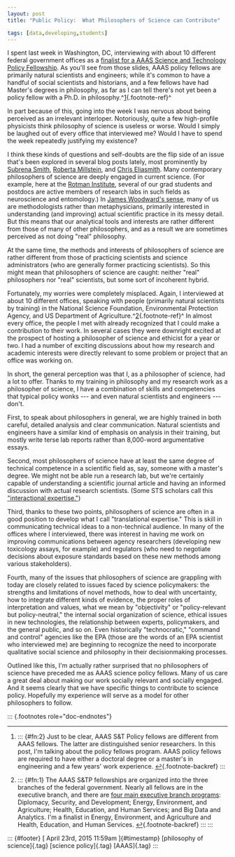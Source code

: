 ```yaml
---
layout: post
title: "Public Policy:  What Philosophers of Science can Contribute"

tags: [data,developing,students]
---
```



I spent last week in Washington, DC, interviewing with about 10 different federal government offices as a [finalist for a AAAS Science and Technology Policy Fellowship](http://www.brown.edu/campus-life/support/careerlab/sites/brown.edu.campus-life.support.careerlab/files/uploads/2015-16%20Campus%20Presentation%20-%20Brown.pdf). As you'll see from those slides, AAAS policy fellows are primarily natural scientists and engineers; while it's common to have a handful of social scientists and historians, and a few fellows have had Master's degrees in philosophy, as far as I can tell there's not yet been a policy fellow with a Ph.D. in philosophy.^[1](#fn:2){.footnote-ref}^

In part because of this, going into the week I was nervous about being perceived as an irrelevant interloper. Notoriously, quite a few high-profile physicists think philosophy of science is useless or worse. Would I simply be laughed out of every office that interviewed me? Would I have to spend the week repeatedly justifying my existence?

I think these kinds of questions and self-doubts are the flip side of an issue that's been explored in several blog posts lately, most prominently by [Subrena Smith](http://politicalphilosopher.net/2015/03/20/featured-philosop-her-subrena-smith/), [Roberta Millstein](http://www.newappsblog.com/2015/04/why-is-this-philosophy.html), and [Chris Eliasmith](http://www.ideas-idees.ca/blog/not-really-philosopher). Many contemporary philosophers of science are deeply engaged in current science. (For example, here at the [Rotman Institute](http://www.rotman.uwo.ca/), several of our grad students and postdocs are active members of research labs in such fields as neuroscience and entomology.) In [James Woodward's sense](http://link.springer.com/article/10.1007%2Fs11229-014-0479-1), many of us are methodologists rather than metaphysicians, primarily interested in understanding (and improving) actual scientific practice in its messy detail. But this means that our analytical tools and interests are rather different from those of many of other philosophers, and as a result we are sometimes perceived as not doing "real" philosophy.

At the same time, the methods and interests of philosophers of science are rather different from those of practicing scientists and science administrators (who are generally former practicing scientists). So this might mean that philosophers of science are caught: neither "real" philosophers nor "real" scientists, but some sort of incoherent hybrid.

Fortunately, my worries were completely misplaced. Again, I interviewed at about 10 different offices, speaking with people (primarily natural scientists by training) in the National Science Foundation, Environmental Protection Agency, and US Department of Agriculture.^[2](#fn:1){.footnote-ref}^ In almost every office, the people I met with already recognized that I could make a contribution to their work. In several cases they were downright excited at the prospect of hosting a philosopher of science and ethicist for a year or two. I had a number of exciting discussions about how my research and academic interests were directly relevant to some problem or project that an office was working on.

In short, the general perception was that I, as a philosopher of science, had a lot to offer. Thanks to my training in philosophy and my research work as a philosopher of science, I have a combination of skills and competencies that typical policy wonks --- and even natural scientists and engineers --- don't.

First, to speak about philosophers in general, we are highly trained in both careful, detailed analysis and clear communication. Natural scientists and engineers have a similar kind of emphasis on analysis in their training, but mostly write terse lab reports rather than 8,000-word argumentative essays.

Second, most philosophers of science have at least the same degree of technical competence in a scientific field as, say, someone with a master's degree. We might not be able run a research lab, but we're certainly capable of understanding a scientific journal article and having an informed discussion with actual research scientists. (Some STS scholars call this ["interactional expertise."](http://sss.sagepub.com/content/32/2/235))

Third, thanks to these two points, philosophers of science are often in a good position to develop what I call "translational expertise." This is skill in communicating technical ideas to a non-technical audience. In many of the offices where I interviewed, there was interest in having me work on improving communications between agency researchers (developing new toxicology assays, for example) and regulators (who need to negotiate decisions about exposure standards based on these new methods among various stakeholders).

Fourth, many of the issues that philosophers of science are grappling with today are closely related to issues faced by science policymakers: the strengths and limitations of novel methods, how to deal with uncertainty, how to integrate different kinds of evidence, the proper roles of interpretation and values, what we mean by "objectivity" or "policy-relevant but policy-neutral," the internal social organization of science, ethical issues in new technologies, the relationship between experts, policymakers, and the general public, and so on. Even historically "technocratic," "command and control" agencies like the EPA (those are the words of an EPA scientist who interviewed me) are beginning to recognize the need to incorporate qualitative social science and philosophy in their decisionmaking processes.

Outlined like this, I'm actually rather surprised that no philosophers of science have preceded me as AAAS science policy fellows. Many of us care a great deal about making our work socially relevant and socially engaged. And it seems clearly that we have specific things to contribute to science policy. Hopefully my experience will serve as a model for other philosophers to follow.

::: {.footnotes role="doc-endnotes"}

------------------------------------------------------------------------

1.  ::: {#fn:2}
    Just to be clear, AAAS S&T Policy fellows are different from AAAS fellows. The latter are distinguished senior researchers. In this post, I'm talking about the policy fellows program. AAAS policy fellows are required to have either a doctoral degree or a master's in engineering and a few years' work experience. [↩︎](#fnref:2){.footnote-backref}
    :::

2.  ::: {#fn:1}
    The AAAS S&TP fellowships are organized into the three branches of the federal government. Nearly all fellows are in the executive branch, and there are [four main executive branch programs](http://www.aaas.org/page/st-fellowship-program-areas): Diplomacy, Security, and Development; Energy, Environment, and Agriculture; Health, Education, and Human Services; and Big Data and Analytics. I'm a finalist in Energy, Environment, and Agriculture and Health, Education, and Human Services. [↩︎](#fnref:1){.footnote-backref}
    :::
:::

::: {#footer}
[ April 23rd, 2015 11:59am ]{#timestamp} [philosophy of science]{.tag} [science policy]{.tag} [AAAS]{.tag}
:::


